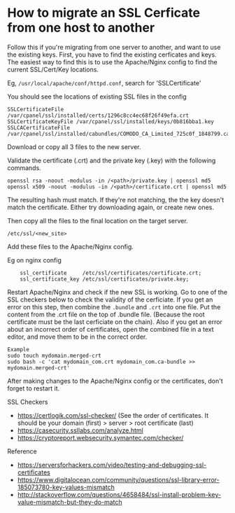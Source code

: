 # How to migrate an SSL Cerficate from one host to another

Follow this if you're migrating from one server to another, and want to use the existing keys. First, you have to find the existing cerficates and keys. The easiest way to find this is to use the Apache/Nginx config to find the current SSL/Cert/Key locations.

Eg, `/usr/local/apache/conf/httpd.conf`, search for 'SSLCertificate'

You should see the locations of existing SSL files in the config
```
SSLCertificateFile /var/cpanel/ssl/installed/certs/1296c8cc4ec68f26f49efa.crt
SSLCertificateKeyFile /var/cpanel/ssl/installed/keys/0b816bba1.key
SSLCACertificateFile /var/cpanel/ssl/installed/cabundles/COMODO_CA_Limited_725c0f_1848799.cabundle
```

Download or copy all 3 files to the new server.

Validate the certificate (.crt) and the private key (.key) with the following commands.

```
openssl rsa -noout -modulus -in /<path>/private.key | openssl md5
openssl x509 -noout -modulus -in /<path>/certificate.crt | openssl md5 
```

The resulting hash must match. If they're not matching, the the key doesn't match the certificate. Either try downloading again, or create new ones.

Then copy all the files to the final location on the target server.
```
/etc/ssl/<new_site>
```

Add these files to the Apache/Nginx config.

Eg on nginx config
```
	ssl_certificate 	/etc/ssl/certificates/certificate.crt;
	ssl_certificate_key /etc/ssl/certificates/private.key;
```

Restart Apache/Nginx and check if the new SSL is working. Go to one of the SSL checkers below to check the validity of the cerficiate. If you get an error on this step, then combine the `.bundle` and `.crt` into one file. Put the content from the .crt file on the top of .bundle file. (Because the root certificate must be the last cerficiate on the chain). Also if you get an error about an incorrect order of certificates, open the combined file in a text editor, and move them to be in the correct order.

```
Example
sudo touch mydomain.merged-crt
sudo bash -c 'cat mydomain_com.crt mydomain_com.ca-bundle >> mydomain.merged-crt'
```

After making changes to the Apache/Nginx config or the certificates, don't forget to restart it.

SSL Checkers
- https://certlogik.com/ssl-checker/ (See the order of certificates. It should be your domain (first) > server > root certificate (last)
- https://casecurity.ssllabs.com/analyze.html
- https://cryptoreport.websecurity.symantec.com/checker/


Reference
- https://serversforhackers.com/video/testing-and-debugging-ssl-certificates
- https://www.digitalocean.com/community/questions/ssl-library-error-185073780-key-values-mismatch
- http://stackoverflow.com/questions/4658484/ssl-install-problem-key-value-mismatch-but-they-do-match
